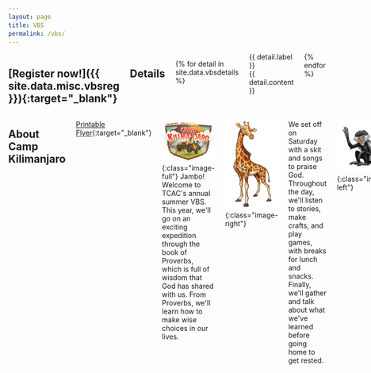 ```yaml
---
layout: page
title: VBS
permalink: /vbs/
---
```


<div class="row">

<div class="four columns" id="vbs-sidebar" markdown="block">

## [Register now!]({{ site.data.misc.vbsreg }}){:target="_blank"} ##

## Details ##

{% for detail in site.data.vbsdetails %}
<div class="vbs-sidebar-row">
	<div class="vbs-sidebar-label">{{ detail.label }}</div>
	<div class="vbs-sidebar-content">{{ detail.content }}</div>
</div>
{% endfor %}
</div>

<div class="eight columns" markdown="block">

## About Camp Kilimanjaro ##

[Printable Flyer](/files/vbsflyer2015.pdf){:target="_blank"}

![Camp Kilimanjaro logo](/img/vbs-camp-kilimanjaro-logo.png){:class="image-full"}
Jambo! Welcome to TCAC's annual summer VBS. This year, we'll go on an exciting expedition through the book of Proverbs, which is full of wisdom that God has shared with us. From Proverbs, we'll learn how to make wise choices in our lives.

![Giraffe](/img/vbs-giraffe.png){:class="image-right"}

We set off on Saturday with a skit and songs to praise God. Throughout the day, we'll listen to stories, make crafts, and play games, with breaks for lunch and snacks. Finally, we'll gather and talk about what we've learned before going home to get rested.

![Monkey](/img/vbs-monkey.png){:class="image-left"}

On Sunday, we'll get to sing the songs and review the lessons we learned the day before. That leaves us with just enough time for one final lesson and a delicious lunch, before we conclude our journey at Camp Kilimanjaro.

We're sure you'll learn a lot while also having fun, so we really hope you can make it! Don't wait; [sign up today]({{ site.data.misc.vbsreg }}){:target="_blank"}!

</div>
</div>
